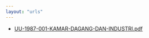 ```yaml
---
layout: "urls"
---
```

* [UU-1987-001-KAMAR-DAGANG-DAN-INDUSTRI.pdf](UU-1987-001-KAMAR-DAGANG-DAN-INDUSTRI.pdf)
